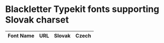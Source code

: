 # Blackletter Typekit fonts supporting Slovak charset

Font Name | URL | Slovak | Czech
--------- | --- | ------ | -----
